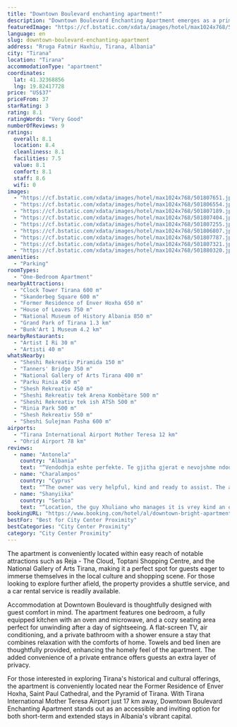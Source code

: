 ```yaml
---
title: "Downtown Boulevard enchanting apartment!"
description: "Downtown Boulevard Enchanting Apartment emerges as a prime choice for travelers seeking a blend of comfort and convenience in the heart of Tirana."
featuredImage: "https://cf.bstatic.com/xdata/images/hotel/max1024x768/501807651.jpg?k=53285a637aa56b35f33f11441aeddd2eb631aea55a40f5adc2e800865c14cea6&o=&hp=1"
language: en
slug: downtown-boulevard-enchanting-apartment
address: "Rruga Fatmir Haxhiu, Tirana, Albania"
city: "Tirana"
location: "Tirana"
accommodationType: "apartment"
coordinates:
  lat: 41.32368856
  lng: 19.82417728
price: "US$37"
priceFrom: 37
starRating: 3
rating: 8.1
ratingWords: "Very Good"
numberOfReviews: 9
ratings:
  overall: 8.1
  location: 8.4
  cleanliness: 8.1
  facilities: 7.5
  value: 8.1
  comfort: 8.1
  staff: 8.6
  wifi: 0
images:
  - "https://cf.bstatic.com/xdata/images/hotel/max1024x768/501807651.jpg?k=53285a637aa56b35f33f11441aeddd2eb631aea55a40f5adc2e800865c14cea6&o=&hp=1"
  - "https://cf.bstatic.com/xdata/images/hotel/max1024x768/501806554.jpg?k=cbaa1d82488d9b91ddcdef374a0df95190c5625f7a335e3b161722b43044e65a&o=&hp=1"
  - "https://cf.bstatic.com/xdata/images/hotel/max1024x768/501807189.jpg?k=846ce72f47e54d0742ca979d0cc8ad1b00687c734a3b3c8fe23f75ba9f1c8036&o=&hp=1"
  - "https://cf.bstatic.com/xdata/images/hotel/max1024x768/501807404.jpg?k=7308bef647f831b4a7d53cdf2c1f35eed5f097ea5de7ca6d7d53021907ccd5e4&o=&hp=1"
  - "https://cf.bstatic.com/xdata/images/hotel/max1024x768/501807255.jpg?k=4a88f477ab626602c3c4c00198f05611e8c5e42f23f9ce3ecefc0e7bd57e2e90&o=&hp=1"
  - "https://cf.bstatic.com/xdata/images/hotel/max1024x768/501806807.jpg?k=049be639cee2096021fa4f67860d951853ae9d81b623a857a7e92f0a872a4ce6&o=&hp=1"
  - "https://cf.bstatic.com/xdata/images/hotel/max1024x768/501807787.jpg?k=790a73efc5713bb9bae60e5d732588a606508725c8b65249cc3d8bc35425d2ef&o=&hp=1"
  - "https://cf.bstatic.com/xdata/images/hotel/max1024x768/501807321.jpg?k=608a0c5d294c62da8098dbab3e6468c65567f23691adcb81766d3493a7334031&o=&hp=1"
  - "https://cf.bstatic.com/xdata/images/hotel/max1024x768/501880320.jpg?k=da3f9059936796a8bde1e6bf2c2e1ce27032fa21b17ff2e35396891949544ce2&o=&hp=1"
amenities:
  - "Parking"
roomTypes:
  - "One-Bedroom Apartment"
nearbyAttractions:
  - "Clock Tower Tirana 600 m"
  - "Skanderbeg Square 600 m"
  - "Former Residence of Enver Hoxha 650 m"
  - "House of Leaves 750 m"
  - "National Museum of History Albania 850 m"
  - "Grand Park of Tirana 1.3 km"
  - "Bunk'Art 1 Museum 4.2 km"
nearbyRestaurants:
  - "Artist I Ri 30 m"
  - "Artisti 40 m"
whatsNearby:
  - "Sheshi Rekreativ Piramida 150 m"
  - "Tanners' Bridge 350 m"
  - "National Gallery of Arts Tirana 400 m"
  - "Parku Rinia 450 m"
  - "Shesh Rekreativ 450 m"
  - "Sheshi Rekreativ tek Arena Kombëtare 500 m"
  - "Sheshi Rekreativ tek ish ATSh 500 m"
  - "Rinia Park 500 m"
  - "Shesh Rekreativ 550 m"
  - "Sheshi Sulejman Pasha 600 m"
airports:
  - "Tirana International Airport Mother Teresa 12 km"
  - "Ohrid Airport 78 km"
reviews:
  - name: "Antonela"
    country: "Albania"
    text: "“Vendodhja eshte perfekte. Te gjitha gjerat e nevojshme ndodhen shume prane, qendra, kafet me te lezetcme. Po ashtu apartamenti ishte shume i paster.”"
  - name: "Charalampos"
    country: "Cyprus"
    text: "“The owner was very helpful, kind and ready to assist. The apartment was central, clean, quiet, with all needed facilities, bakery and mini market nearby.”"
  - name: "Shanyiika"
    country: "Serbia"
    text: "“Location, the guy Xhuliano who manages it is vrey kind an operative.”"
bookingURL: "https://www.booking.com/hotel/al/downtown-bright-apartment-2.en-gb.html?aid=8035640"
bestFor: "Best for City Center Proximity"
bestCategories: "City Center Proximity"
category: "City Center Proximity"
---
```


The apartment is conveniently located within easy reach of notable attractions such as Reja - The Cloud, Toptani Shopping Centre, and the National Gallery of Arts Tirana, making it a perfect spot for guests eager to immerse themselves in the local culture and shopping scene. For those looking to explore further afield, the property provides a shuttle service, and a car rental service is readily available.

Accommodation at Downtown Boulevard is thoughtfully designed with guest comfort in mind. The apartment features one bedroom, a fully equipped kitchen with an oven and microwave, and a cozy seating area perfect for unwinding after a day of sightseeing. A flat-screen TV, air conditioning, and a private bathroom with a shower ensure a stay that combines relaxation with the comforts of home. Towels and bed linen are thoughtfully provided, enhancing the homely feel of the apartment. The added convenience of a private entrance offers guests an extra layer of privacy.

For those interested in exploring Tirana's historical and cultural offerings, the apartment is conveniently located near the Former Residence of Enver Hoxha, Saint Paul Cathedral, and the Pyramid of Tirana. With Tirana International Mother Teresa Airport just 17 km away, Downtown Boulevard Enchanting Apartment stands out as an accessible and inviting option for both short-term and extended stays in Albania's vibrant capital.